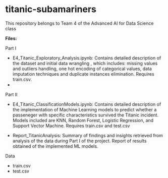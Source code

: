 # titanic-subamariners
This repository belongs to Team 4 of the Advanced AI for Data Science class

**Files:**

Part I
* E4_Titanic_Exploratory_Analysis.ipynb: Contains detailed description of the dataset and initial data wrangling , which includes: missing values and outliers handling, one hot encoding of categorical values, data imputation techniques and duplicate instances elimination. Requires train.csv.
* 

Part II
* E4_Titanic_ClassificationModels.ipynb: Contains detailed description of the implementation of Machine Learning models to predict whether a passeneger with specific characteristics survived the Titanic incident. Models included are KNN, Random Forest, Logistic Regression, and Support Vector Machine. Requires train.csv and test.csv

* Report_TitanicAnalysis: Summary of findings and insights retrieved from analysis of the data during Part I of the project. Report of results obtained of the implemented ML models.


Data

* train.csv
* test.csv
